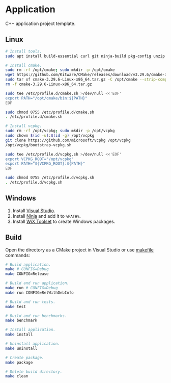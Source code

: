 # Application
C++ application project template.

## Linux
```sh
# Install tools.
sudo apt install build-essential curl git ninja-build pkg-config unzip wget zip

# Install cmake.
sudo rm -rf /opt/cmake; sudo mkdir -p /opt/cmake
wget https://github.com/Kitware/CMake/releases/download/v3.29.6/cmake-3.29.6-linux-x86_64.tar.gz
sudo tar xf cmake-3.29.6-Linux-x86_64.tar.gz -C /opt/cmake --strip-components=1
rm -f cmake-3.29.6-Linux-x86_64.tar.gz

sudo tee /etc/profile.d/cmake.sh >/dev/null <<'EOF'
export PATH="/opt/cmake/bin:${PATH}"
EOF

sudo chmod 0755 /etc/profile.d/cmake.sh
. /etc/profile.d/cmake.sh

# Install vcpkg.
sudo rm -rf /opt/vcpkg; sudo mkdir -p /opt/vcpkg
sudo chown $(id -u):$(id -g) /opt/vcpkg
git clone https://github.com/microsoft/vcpkg /opt/vcpkg
/opt/vcpkg/bootstrap-vcpkg.sh

sudo tee /etc/profile.d/vcpkg.sh >/dev/null <<'EOF'
export VCPKG_ROOT="/opt/vcpkg"
export PATH="${VCPKG_ROOT}:${PATH}"
EOF

sudo chmod 0755 /etc/profile.d/vcpkg.sh
. /etc/profile.d/vcpkg.sh
```

## Windows
1. Install [Visual Studio][vsc].
2. Install [Ninja][nbs] and add it to `%PATH%`.
3. Install [WiX Toolset][wix] to create Windows packages.

## Build
Open the directory as a CMake project in Visual Studio or use [makefile](makefile) commands:

```sh
# Build application.
make # CONFIG=Debug
make CONFIG=Release

# Build and run application.
make run # CONFIG=Debug
make run CONFIG=RelWithDebInfo

# Build and run tests.
make test

# Build and run benchmarks.
make benchmark

# Install application.
make install

# Uninstall application.
make uninstall

# Create package.
make package

# Delete build directory.
make clean
```

[vsc]: https://visualstudio.microsoft.com/vs/community
[nbs]: https://github.com/ninja-build/ninja/releases
[wix]: https://github.com/wixtoolset/wix3/releases
